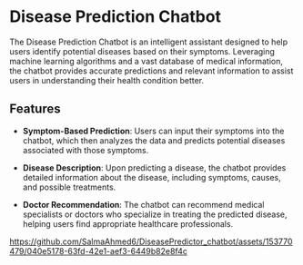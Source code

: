 # Disease Prediction Chatbot

The Disease Prediction Chatbot is an intelligent assistant designed to help users identify potential diseases based on their symptoms. Leveraging machine learning algorithms and a vast database of medical information, the chatbot provides accurate predictions and relevant information to assist users in understanding their health condition better.

## Features

- **Symptom-Based Prediction**: Users can input their symptoms into the chatbot, which then analyzes the data and predicts potential diseases associated with those symptoms.
  
- **Disease Description**: Upon predicting a disease, the chatbot provides detailed information about the disease, including symptoms, causes, and possible treatments.
  
- **Doctor Recommendation**: The chatbot can recommend medical specialists or doctors who specialize in treating the predicted disease, helping users find appropriate healthcare professionals.



https://github.com/SalmaAhmed6/DiseasePredictor_chatbot/assets/153770479/040e5178-63fd-42e1-aef3-6449b82e8f4c

